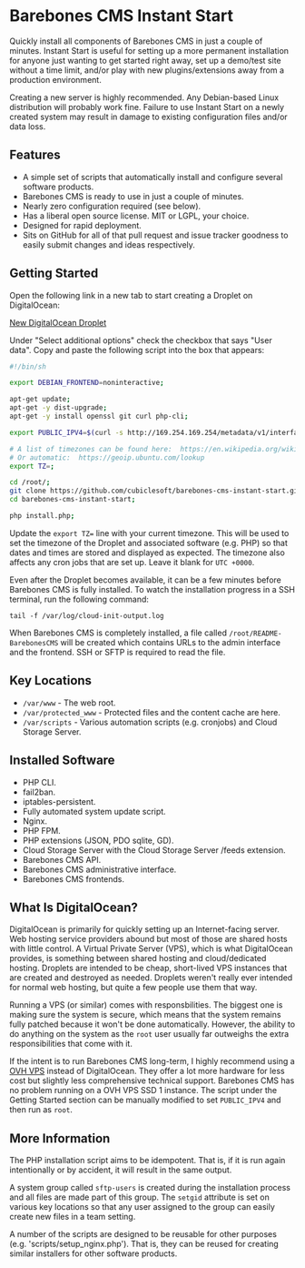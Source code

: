 Barebones CMS Instant Start
===========================

Quickly install all components of Barebones CMS in just a couple of minutes.  Instant Start is useful for setting up a more permanent installation for anyone just wanting to get started right away, set up a demo/test site without a time limit, and/or play with new plugins/extensions away from a production environment.

Creating a new server is highly recommended.  Any Debian-based Linux distribution will probably work fine.  Failure to use Instant Start on a newly created system may result in damage to existing configuration files and/or data loss.

Features
--------

* A simple set of scripts that automatically install and configure several software products.
* Barebones CMS is ready to use in just a couple of minutes.
* Nearly zero configuration required (see below).
* Has a liberal open source license.  MIT or LGPL, your choice.
* Designed for rapid deployment.
* Sits on GitHub for all of that pull request and issue tracker goodness to easily submit changes and ideas respectively.

Getting Started
---------------

Open the following link in a new tab to start creating a Droplet on DigitalOcean:

[New DigitalOcean Droplet](https://cloud.digitalocean.com/droplets/new?size=s-1vcpu-1gb&distro=ubuntu&options=ipv6)

Under "Select additional options" check the checkbox that says "User data".  Copy and paste the following script into the box that appears:

```sh
#!/bin/sh

export DEBIAN_FRONTEND=noninteractive;

apt-get update;
apt-get -y dist-upgrade;
apt-get -y install openssl git curl php-cli;

export PUBLIC_IPV4=$(curl -s http://169.254.169.254/metadata/v1/interfaces/public/0/ipv4/address);

# A list of timezones can be found here:  https://en.wikipedia.org/wiki/List_of_tz_database_time_zones
# Or automatic:  https://geoip.ubuntu.com/lookup
export TZ=;

cd /root/;
git clone https://github.com/cubiclesoft/barebones-cms-instant-start.git;
cd barebones-cms-instant-start;

php install.php;
```

Update the `export TZ=` line with your current timezone.  This will be used to set the timezone of the Droplet and associated software (e.g. PHP) so that dates and times are stored and displayed as expected.  The timezone also affects any cron jobs that are set up.  Leave it blank for `UTC +0000`.

Even after the Droplet becomes available, it can be a few minutes before Barebones CMS is fully installed.  To watch the installation progress in a SSH terminal, run the following command:

`tail -f /var/log/cloud-init-output.log`

When Barebones CMS is completely installed, a file called `/root/README-BarebonesCMS` will be created which contains URLs to the admin interface and the frontend.  SSH or SFTP is required to read the file.

Key Locations
-------------

* `/var/www` - The web root.
* `/var/protected_www` - Protected files and the content cache are here.
* `/var/scripts` - Various automation scripts (e.g. cronjobs) and Cloud Storage Server.

Installed Software
------------------

* PHP CLI.
* fail2ban.
* iptables-persistent.
* Fully automated system update script.
* Nginx.
* PHP FPM.
* PHP extensions (JSON, PDO sqlite, GD).
* Cloud Storage Server with the Cloud Storage Server /feeds extension.
* Barebones CMS API.
* Barebones CMS administrative interface.
* Barebones CMS frontends.

What Is DigitalOcean?
---------------------

DigitalOcean is primarily for quickly setting up an Internet-facing server.  Web hosting service providers abound but most of those are shared hosts with little control.  A Virtual Private Server (VPS), which is what DigitalOcean provides, is something between shared hosting and cloud/dedicated hosting.  Droplets are intended to be cheap, short-lived VPS instances that are created and destroyed as needed.  Droplets weren't really ever intended for normal web hosting, but quite a few people use them that way.

Running a VPS (or similar) comes with responsbilities.  The biggest one is making sure the system is secure, which means that the system remains fully patched because it won't be done automatically.  However, the ability to do anything on the system as the `root` user usually far outweighs the extra responsibilities that come with it.

If the intent is to run Barebones CMS long-term, I highly recommend using a [OVH VPS](https://www.ovh.com/world/vps/vps-ssd.xml) instead of DigitalOcean.  They offer a lot more hardware for less cost but slightly less comprehensive technical support.  Barebones CMS has no problem running on a OVH VPS SSD 1 instance.  The script under the Getting Started section can be manually modified to set `PUBLIC_IPV4` and then run as `root`.

More Information
----------------

The PHP installation script aims to be idempotent.  That is, if it is run again intentionally or by accident, it will result in the same output.

A system group called `sftp-users` is created during the installation process and all files are made part of this group.  The `setgid` attribute is set on various key locations so that any user assigned to the group can easily create new files in a team setting.

A number of the scripts are designed to be reusable for other purposes (e.g. 'scripts/setup_nginx.php').  That is, they can be reused for creating similar installers for other software products.
